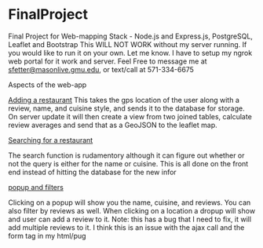 # FinalProject
Final Project for Web-mapping 
Stack - Node.js and Express.js, PostgreSQL, Leaflet and Bootstrap
This WILL NOT WORK without my server running. If you would like to run it on your own. Let me know.
I have to setup my ngrok web portal for it work and server. Feel Free to message me at sfetter@masonlive.gmu.edu, or text/call at 571-334-6675

Aspects of the web-app

[Adding a restaurant](./adding.gif)
This takes the gps location of the user along with a review, name, and cuisine style, and sends it to the database for storage.
On server update it will then create a view from two joined tables, calculate review averages and send that as a GeoJSON to the leaflet map.

[Searching for a restaurant](./Search_function.gif)

The search function is rudamentory although it can figure out whether or not the query is either for the name or cuisine. This is all done on the front end instead of hitting the database for the new infor

[popup and filters](./clicking_restuarnt(0).gif)

Clicking on a popup will show you the name, cuisine, and reviews. You can also filter by reviews as well. When clicking on a location a dropup will show and user can add a review to it. Note: this has a bug that I need to fix, it will add multiple reviews to it. I think this is an issue with the ajax call and the form tag in my html/pug





